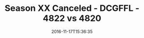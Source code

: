 ---
title: Season XX Canceled - DCGFFL - 4822 vs 4820
teams_score:
- team: 4822
  score: 39
- team: 4820
  score: 14
mvp: M. Cline (Orange), B. McFarland (Midnight)
game-ball: A. Mertens (Orange), E. Cabrera (Midnight)
sportsperson: ''
season: 13
week:
date: '2016-11-17T15:36:35'
pageid: season-13-playoffs-november-13-2016-4822-vs-4820
---